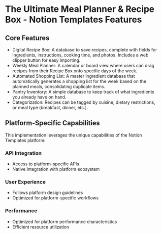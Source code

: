 # The Ultimate Meal Planner & Recipe Box - Notion Templates Features

## Core Features
- Digital Recipe Box: A database to save recipes, complete with fields for ingredients, instructions, cooking time, and photos. Includes a web clipper button for easy importing.
- Weekly Meal Planner: A calendar or board view where users can drag recipes from their Recipe Box onto specific days of the week.
- Automated Shopping List: A master ingredient database that automatically generates a shopping list for the week based on the planned meals, consolidating duplicate items.
- Pantry Inventory: A simple database to keep track of what ingredients you already have on hand.
- Categorization: Recipes can be tagged by cuisine, dietary restrictions, or meal type (breakfast, dinner, etc.).

## Platform-Specific Capabilities
This implementation leverages the unique capabilities of the Notion Templates platform:

### API Integration
- Access to platform-specific APIs
- Native integration with platform ecosystem

### User Experience
- Follows platform design guidelines
- Optimized for platform-specific workflows

### Performance
- Optimized for platform performance characteristics
- Efficient resource utilization

